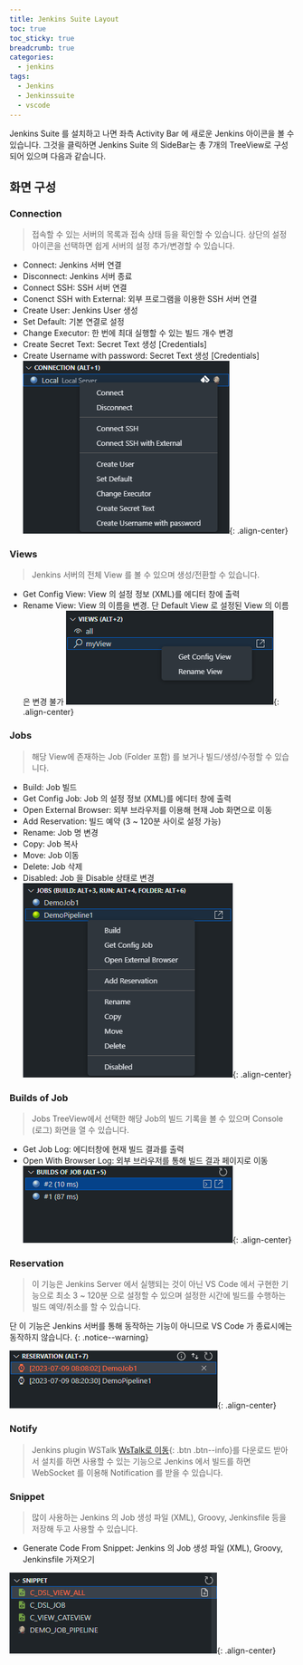 ```yaml
---
title: Jenkins Suite Layout
toc: true
toc_sticky: true
breadcrumb: true
categories:
  - jenkins
tags:
  - Jenkins
  - Jenkinssuite
  - vscode
---
```


Jenkins Suite 를 설치하고 나면 좌측 Activity Bar 에 새로운 Jenkins 아이콘을 볼 수 있습니다.
그것을 클릭하면 Jenkins Suite 의 SideBar는 총 7개의 TreeView로 구성되어 있으며 다음과 같습니다.

## 화면 구성

### Connection

> 접속할 수 있는 서버의 목록과 접속 상태 등을 확인할 수 있습니다. 상단의 설정 아이콘을 선택하면 쉽게 서버의 설정 추가/변경할 수 있습니다.

  - Connect: Jenkins 서버 연결
  - Disconnect: Jenkins 서버 종료
  - Connect SSH: SSH 서버 연결
  - Conenct SSH with External: 외부 프로그램을 이용한 SSH 서버 연결
  - Create User: Jenkins User 생성
  - Set Default: 기본 연결로 설정
  - Change Executor: 한 번에 최대 실행할 수 있는 빌드 개수 변경
  - Create Secret Text: Secret Text 생성 [Credentials]
  - Create Username with password: Secret Text 생성 [Credentials]
![Connection](/images/settings/settings1_01.png){: .align-center}

### Views

> Jenkins 서버의 전체 View 를 볼 수 있으며 생성/전환할 수 있습니다.

  - Get Config View: View 의 설정 정보 (XML)를 에디터 창에 출력
  - Rename View: View 의 이름을 변경. 단 Default View 로 설정된 View 의 이름은 변경 불가
![Views](/images/settings/settings1_02.png){: .align-center}

### Jobs

> 해당 View에 존재하는 Job (Folder 포함) 를 보거나 빌드/생성/수정할 수 있습니다.

  - Build: Job 빌드
  - Get Config Job: Job 의 설정 정보 (XML)를 에디터 창에 출력
  - Open External Browser: 외부 브라우저를 이용해 현재 Job 화면으로 이동
  - Add Reservation: 빌드 예약 (3 ~ 120분 사이로 설정 가능)
  - Rename: Job 명 변경
  - Copy: Job 복사
  - Move: Job 이동
  - Delete: Job 삭제
  - Disabled: Job 을 Disable 상태로 변경
![Jobs](/images/settings/settings1_03.png){: .align-center}

### Builds of Job

> Jobs TreeView에서 선택한 해당 Job의 빌드 기록을 볼 수 있으며 Console (로그) 화면을 열 수 있습니다.

  - Get Job Log: 에디터창에 현재 빌드 결과를 출력
  - Open With Browser Log: 외부 브라우저를 통해 빌드 결과 페이지로 이동
![Builds of Job](/images/settings/settings1_04.png){: .align-center}

### Reservation

> 이 기능은 Jenkins Server 에서 실행되는 것이 아닌 VS Code 에서 구현한 기능으로 최소 3 ~ 120분 으로 설정할 수 있으며 설정한 시간에 빌드를 수행하는 빌드 예약/취소를 할 수 있습니다.

단 이 기능은 Jenkins 서버를 통해 동작하는 기능이 아니므로 VS Code 가 종료시에는 동작하지 않습니다.
{: .notice--warning}

![Reservation](/images/settings/settings1_05.png){: .align-center}

### Notify

> Jenkins plugin WSTalk [WsTalk로 이동](https://github.com/utocode/wstalk/releases/){: .btn .btn--info}를 다운로드 받아서 설치를 하면 사용할 수 있는 기능으로 Jenkins 에서 빌드를 하면 WebSocket 를 이용해 Notification 를 받을 수 있습니다.

### Snippet

> 많이 사용하는 Jenkins 의 Job 생성 파일 (XML), Groovy, Jenkinsfile 등을 저장해 두고 사용할 수 있습니다.

  - Generate Code From Snippet: Jenkins 의 Job 생성 파일 (XML), Groovy, Jenkinsfile 가져오기

![Snippet](/images/settings/settings1_07.png){: .align-center}
